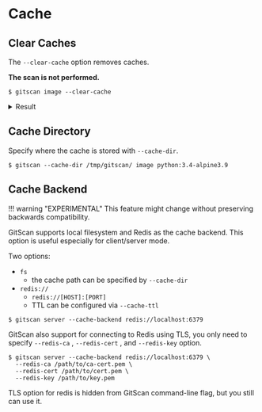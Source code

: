 # Cache

## Clear Caches
The `--clear-cache` option removes caches.

**The scan is not performed.**

```
$ gitscan image --clear-cache
```

<details>
<summary>Result</summary>

```
2019-11-15T15:13:26.209+0200    INFO    Reopening vulnerability DB
2019-11-15T15:13:26.209+0200    INFO    Removing image caches...
```

</details>

## Cache Directory
Specify where the cache is stored with `--cache-dir`.

```
$ gitscan --cache-dir /tmp/gitscan/ image python:3.4-alpine3.9
```

## Cache Backend
!!! warning "EXPERIMENTAL"
    This feature might change without preserving backwards compatibility.

GitScan supports local filesystem and Redis as the cache backend. This option is useful especially for client/server mode.

Two options:

- `fs`
    - the cache path can be specified by `--cache-dir`
- `redis://`
    - `redis://[HOST]:[PORT]`
    - TTL can be configured via `--cache-ttl`

```
$ gitscan server --cache-backend redis://localhost:6379
```

GitScan also support for connecting to Redis using TLS, you only need to specify `--redis-ca` , `--redis-cert` , and `--redis-key` option.

```
$ gitscan server --cache-backend redis://localhost:6379 \
  --redis-ca /path/to/ca-cert.pem \
  --redis-cert /path/to/cert.pem \
  --redis-key /path/to/key.pem
```

TLS option for redis is hidden from GitScan command-line flag, but you still can use it.